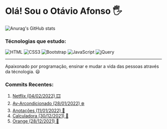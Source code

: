 <h1> Olá! Sou o Otávio Afonso 🖐️</h1>

![Anurag's GitHub stats](https://github-readme-stats.vercel.app/api?username=Otavio19&show_icons=true&theme=radical)

<h3>Técnologias que estudo:</h3>
<div style="display:inline-block">
<img alt="HTML" src="https://img.shields.io/badge/HTML5-E34F26?style=for-the-badge&logo=html5&logoColor=white">
<img alt="CSS3" src="https://img.shields.io/badge/CSS3-1572B6?style=for-the-badge&logo=css3&logoColor=white">
<img alt="Bootstrap" src="https://img.shields.io/badge/Bootstrap-563D7C?style=for-the-badge&logo=bootstrap&logoColor=white">
<img alt="JavaScript" src="https://img.shields.io/badge/JavaScript-F7DF1E?style=for-the-badge&logo=javascript&logoColor=black">
<img alt="jQuery" src="https://img.shields.io/badge/jQuery-0769AD?style=for-the-badge&logo=jquery&logoColor=white">
</div>
<hr>
<p>Apaixonado por programação, ensinar e mudar a vida das pessoas através da técnologia. 😃</p>


<h3>Commits Recentes:</h3>
<ol>
<li><a href="https://github.com/Otavio19/NetflixEstilo">Netflix (04/02/2022) 🎞️</a></li>
<li><a href="https://github.com/Otavio19/AvArcondicionado2/blob/main/README.md">Av-Arcondicionado (28/01/2022) ❄️</a></li>
<li><a href="https://github.com/Otavio19/Anotacoes">Anotações (11/01/2022) 📝</a></li>
<li><a href="https://github.com/Otavio19/Calculadora">Calculadora (30/12/2021) 🧮</a></li>
<li><a href="https://github.com/Otavio19/Orange">Orange (28/12/2021) 🍊</a></li>
</ol>
